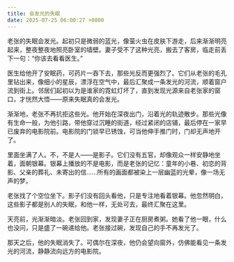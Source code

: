 ```yaml
---
title: 会发光的失眠
date: 2025-07-25 06:00:27 +0800
---
```


老张的失眠会发光。起初只是微弱的蓝光，像萤火虫在皮肤下游走，后来渐渐明亮起来，整夜整夜地照亮卧室的墙壁。妻子受不了这种光亮，搬去了客房，临走前丢下一句：“你该去看看医生。”

医生给他开了安眠药，可药片一吞下去，那些光反而更强烈了。它们从老张的毛孔里钻出来，像细小的星辰，漂浮在空气中，最后汇聚成一条发光的河流，顺着窗户流到街上。邻居们起初以为是谁家的霓虹灯坏了，直到发现光源来自老张家的窗口，才恍然大悟——原来失眠真的会发光。

渐渐地，老张不再抗拒这些光。他开始在深夜出门，沿着光的轨迹散步。那些光像有生命一般，为他引路，带他穿过沉睡的街道，经过紧闭的店铺，最后停在一家早已废弃的电影院前。电影院的门锁早已锈蚀，可当他伸手推门时，门却无声地开了。

里面坐满了人。不，不是人——是影子。它们没有五官，却像观众一样安静地坐着，面朝银幕。银幕上播放的不是电影，而是老张的记忆：童年的小巷、初恋的背影、父亲的葬礼、未寄出的信……所有的画面都被染上一层幽蓝的光晕，像一场无声的梦。

老张找了个空位坐下。影子们没有回头看他，只是专注地看着银幕。他忽然明白，这些影子都是别人的失眠，和他一样，无处可去，最终汇聚在这里。

天亮前，光渐渐暗淡。老张回到家，发现妻子正在厨房煮粥。她看了他一眼，什么也没问，只是盛了一碗递给他。老张接过碗，发现自己的手不再发光了。

那天之后，他的失眠消失了。可偶尔在深夜，他仍会望向窗外，仿佛能看见一条发光的河流，静静流向远方的电影院。
